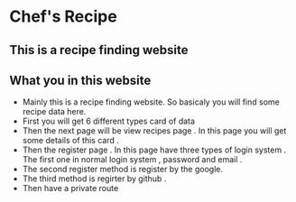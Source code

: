 # Chef's Recipe

## This is a recipe finding website

## What you in this website

- Mainly this is a recipe finding website. So basicaly you will find some recipe data here.
- First you will get 6 different types card of data 
- Then the next page will be view recipes page . In this page you will get some details of this card .
- Then the register page .  In this page have three types of login system . The first one in normal login system , password and email .
- The second register method is register by the google.
- The third method is regirter by github .
- Then have a private route 